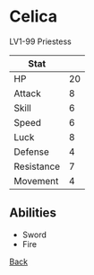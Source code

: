 # Celica

LV1-99 Priestess

| Stat       | <!-- --> |
| ---------- | -------- |
| HP         | 20       |
| Attack     | 8        |
| Skill      | 6        |
| Speed      | 6        |
| Luck       | 8        |
| Defense    | 4        |
| Resistance | 7        |
| Movement   | 4        |

## Abilities

- Sword
- Fire

[Back](README.md)
